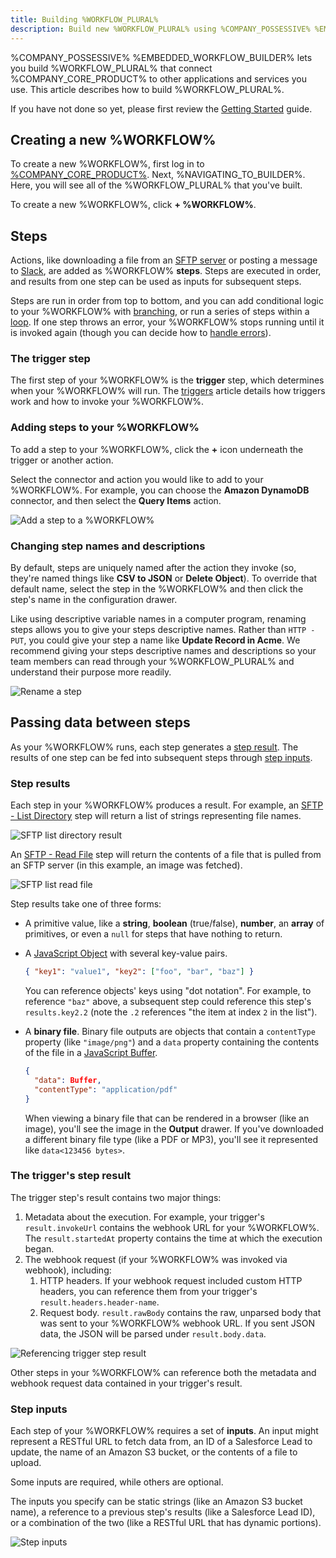 ```yaml
---
title: Building %WORKFLOW_PLURAL%
description: Build new %WORKFLOW_PLURAL% using %COMPANY_POSSESSIVE% %EMBEDDED_WORKFLOW_BUILDER%
---
```


%COMPANY_POSSESSIVE% %EMBEDDED_WORKFLOW_BUILDER% lets you build %WORKFLOW_PLURAL% that connect %COMPANY_CORE_PRODUCT% to other applications and services you use.
This article describes how to build %WORKFLOW_PLURAL%.

If you have not done so yet, please first review the [Getting Started](./get-started.md) guide.

## Creating a new %WORKFLOW%

To create a new %WORKFLOW%, first log in to [%COMPANY_CORE_PRODUCT%](%APP_LOGIN_URL%).
Next, %NAVIGATING_TO_BUILDER%.
Here, you will see all of the %WORKFLOW_PLURAL% that you've built.

To create a new %WORKFLOW%, click **+ %WORKFLOW%**.

## Steps

Actions, like downloading a file from an [SFTP server](./connectors/sftp.md) or posting a message to [Slack](./connectors/slack.md), are added as %WORKFLOW% **steps**.
Steps are executed in order, and results from one step can be used as inputs for subsequent steps.

Steps are run in order from top to bottom, and you can add conditional logic to your %WORKFLOW% with [branching](./branching.md), or run a series of steps within a [loop](./looping.md).
If one step throws an error, your %WORKFLOW% stops running until it is invoked again (though you can decide how to [handle errors](./error-handling.md)).

### The trigger step

The first step of your %WORKFLOW% is the **trigger** step, which determines when your %WORKFLOW% will run.
The [triggers](./triggering.md) article details how triggers work and how to invoke your %WORKFLOW%.

### Adding steps to your %WORKFLOW%

To add a step to your %WORKFLOW%, click the **+** icon underneath the trigger or another action.

Select the connector and action you would like to add to your %WORKFLOW%.
For example, you can choose the **Amazon DynamoDB** connector, and then select the **Query Items** action.

![Add a step to a %WORKFLOW%](./assets/building/add-step.png)

### Changing step names and descriptions

By default, steps are uniquely named after the action they invoke (so, they're named things like **CSV to JSON** or **Delete Object**).
To override that default name, select the step in the %WORKFLOW% and then click the step's name in the configuration drawer.

Like using descriptive variable names in a computer program, renaming steps allows you to give your steps descriptive names.
Rather than `HTTP - PUT`, you could give your step a name like **Update Record in Acme**.
We recommend giving your steps descriptive names and descriptions so your team members can read through your %WORKFLOW_PLURAL% and understand their purpose more readily.

![Rename a step](./assets/building/rename-step.png)

## Passing data between steps

As your %WORKFLOW% runs, each step generates a [step result](#step-results).
The results of one step can be fed into subsequent steps through [step inputs](#step-inputs).

### Step results

Each step in your %WORKFLOW% produces a result.
For example, an [SFTP - List Directory](./connectors/sftp.md#list-directory) step will return a list of strings representing file names.

![SFTP list directory result](./assets/building/sftp-list-directory.png)

An [SFTP - Read File](./connectors/sftp.md#read-file) step will return the contents of a file that is pulled from an SFTP server (in this example, an image was fetched).

![SFTP list read file](./assets/building/sftp-read-file.png)

Step results take one of three forms:

- A primitive value, like a **string**, **boolean** (true/false), **number**, an **array** of primitives, or even a `null` for steps that have nothing to return.
- A [JavaScript Object](https://developer.mozilla.org/en-US/docs/Web/JavaScript/Reference/Global_Objects/Object) with several key-value pairs.

  ```json
  { "key1": "value1", "key2": ["foo", "bar", "baz"] }
  ```

  You can reference objects' keys using "dot notation".
  For example, to reference `"baz"` above, a subsequent step could reference this step's `results.key2.2` (note the `.2` references "the item at index `2` in the list").

- A **binary file**.
  Binary file outputs are objects that contain a `contentType` property (like `"image/png"`) and a `data` property containing the contents of the file in a [JavaScript Buffer](https://nodejs.org/api/buffer.html).

  ```json
  {
    "data": Buffer,
    "contentType": "application/pdf"
  }
  ```

  When viewing a binary file that can be rendered in a browser (like an image), you'll see the image in the **Output** drawer.
  If you've downloaded a different binary file type (like a PDF or MP3), you'll see it represented like `data<123456 bytes>`.

### The trigger's step result

The trigger step's result contains two major things:

1. Metadata about the execution.
   For example, your trigger's `result.invokeUrl` contains the webhook URL for your %WORKFLOW%.
   The `result.startedAt` property contains the time at which the execution began.
2. The webhook request (if your %WORKFLOW% was invoked via webhook), including:
   1. HTTP headers. If your webhook request included custom HTTP headers, you can reference them from your trigger's `result.headers.header-name`.
   2. Request body. `result.rawBody` contains the raw, unparsed body that was sent to your %WORKFLOW% webhook URL. If you sent JSON data, the JSON will be parsed under `result.body.data`.

![Referencing trigger step result](./assets/building/trigger-step-result.png)

Other steps in your %WORKFLOW% can reference both the metadata and webhook request data contained in your trigger's result.

### Step inputs

Each step of your %WORKFLOW% requires a set of **inputs**.
An input might represent a RESTful URL to fetch data from, an ID of a Salesforce Lead to update, the name of an Amazon S3 bucket, or the contents of a file to upload.

Some inputs are required, while others are optional.

The inputs you specify can be static strings (like an Amazon S3 bucket name), a reference to a previous step's results (like a Salesforce Lead ID), or a combination of the two (like a RESTful URL that has dynamic portions).

![Step inputs](./assets/building/step-inputs.png)
